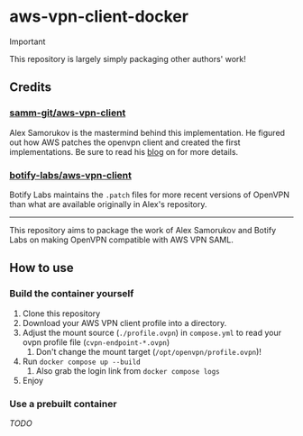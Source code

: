 # aws-vpn-client-docker

> [!IMPORTANT]
> This repository is largely simply packaging other authors' work!
> 
> ## Credits
> 
> ### [samm-git/aws-vpn-client](https://github.com/samm-git/aws-vpn-client)
> 
> Alex Samorukov is the mastermind behind this implementation. He figured out how AWS patches the openvpn client and
> created the first implementations. Be sure to read his [blog](https://smallhacks.wordpress.com/2020/07/08/aws-client-vpn-internals/)
> on for more details.
> 
> ### [botify-labs/aws-vpn-client](https://github.com/botify-labs/aws-vpn-client)
> 
> Botify Labs maintains the `.patch` files for more recent versions of OpenVPN than what are available originally
> in Alex's repository.

---

This repository aims to package the work of Alex Samorukov and Botify Labs on making OpenVPN compatible with AWS VPN SAML.

## How to use

### Build the container yourself
1. Clone this repository
2. Download your AWS VPN client profile into a directory.
3. Adjust the mount source (`./profile.ovpn`) in `compose.yml` to read your ovpn profile file (`cvpn-endpoint-*.ovpn`)
   1. Don't change the mount target (`/opt/openvpn/profile.ovpn`)!
4. Run `docker compose up --build`
   1. Also grab the login link from `docker compose logs`
6. Enjoy

### Use a prebuilt container

_TODO_
